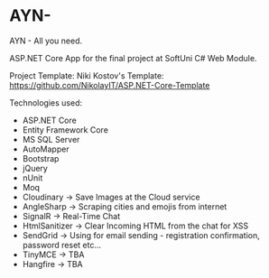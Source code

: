 # AYN-
AYN - All you need.


ASP.NET Core App for the final project at SoftUni C# Web Module.

Project Template:
Niki Kostov's Template: https://github.com/NikolayIT/ASP.NET-Core-Template


Technologies used: 
- ASP.NET Core
- Entity Framework Core
- MS SQL Server
- AutoMapper 
- Bootstrap
- jQuery
- nUnit
- Moq
- Cloudinary -> Save Images at the Cloud service
- AngleSharp -> Scraping cities and emojis from internet
- SignalR -> Real-Time Chat
- HtmlSanitizer -> Clear Incoming HTML from the chat for XSS
- SendGrid -> Using for email sending - registration confirmation, password reset etc...
- TinyMCE -> TBA
- Hangfire -> TBA

